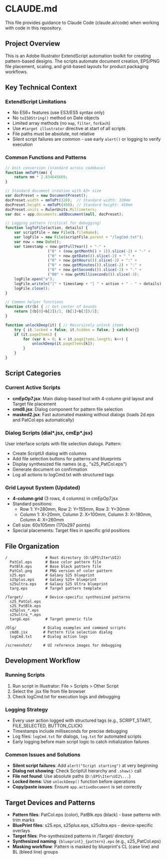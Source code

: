 # CLAUDE.md

This file provides guidance to Claude Code (claude.ai/code) when working with code in this repository.

## Project Overview

This is an Adobe Illustrator ExtendScript automation toolkit for creating pattern-based designs. The scripts automate document creation, EPS/PNG file placement, scaling, and grid-based layouts for product packaging workflows.

## Key Technical Context

### ExtendScript Limitations
- No ES6+ features (use ES3/ES5 syntax only)
- No `toISOString()` method on Date objects
- Limited array methods (no `map`, `filter`, `forEach`)
- Use `#target illustrator` directive at start of all scripts
- File paths must be absolute, not relative
- Silent script failures are common - use early `alert()` or logging to verify execution

### Common Functions and Patterns

```javascript
// Unit conversion (standard across codebase)
function mmToPt(mm) {
    return mm * 2.834645669;
}

// Standard document creation with A3+ size
var docPreset = new DocumentPreset();
docPreset.width = mmToPt(320);  // Standard width: 320mm
docPreset.height = mmToPt(450); // Standard height: 450mm
docPreset.units = RulerUnits.Millimeters;
var doc = app.documents.addDocument(null, docPreset);

// Logging pattern (critical for debugging)
function logToFile(action, details) {
    var scriptFile = new File($.fileName);
    var logFile = new File(scriptFile.parent + "/logCmd.txt");
    var now = new Date();
    var timestamp = now.getFullYear() + "-" + 
                   ("0" + (now.getMonth() + 1)).slice(-2) + "-" + 
                   ("0" + now.getDate()).slice(-2) + " " + 
                   ("0" + now.getHours()).slice(-2) + ":" + 
                   ("0" + now.getMinutes()).slice(-2) + ":" + 
                   ("0" + now.getSeconds()).slice(-2) + "." + 
                   ("00" + now.getMilliseconds()).slice(-3);
    logFile.open("a");
    logFile.writeln("[" + timestamp + "] " + action + " - " + details);
    logFile.close();
}

// Common helper functions
function ctr(b) { // Get center of bounds
    return [(b[0]+b[2])/2, (b[1]+b[3])/2]; 
}

function unlockDeep(it) { // Recursively unlock items
    try { it.locked = false; it.hidden = false; } catch(e){}
    if (it.pageItems) {
        for (var k = 0; k < it.pageItems.length; k++) {
            unlockDeep(it.pageItems[k]);
        }
    }
}
```

## Script Categories

### Current Active Scripts
- **cmEpOp7.jsx**: Main dialog-based tool with 4-column grid layout and Target file placement
- **cmd8.jsx**: Dialog component for pattern file selection
- **masked2.jsx**: Fast automated masking without dialogs (loads 2d.eps and PatCol.eps automatically)

### Dialog Scripts (dial*.jsx, cmEp*.jsx)
User interface scripts with file selection dialogs. Pattern:
- Create ScriptUI dialog with columns
- Add file selection buttons for patterns and blueprints
- Display synthesized file names (e.g., "s25_PatCol.eps")
- Generate document on confirmation
- Log all actions to logCmd.txt with structured tags

### Grid Layout System (Updated)
- **4-column grid** (3 rows, 4 columns) in cmEpOp7.jsx
- Standard positions:
  - Row 1: Y=280mm, Row 2: Y=155mm, Row 3: Y=30mm
  - Column 1: X=20mm, Column 2: X=100mm, Column 3: X=180mm, Column 4: X=260mm
- Cell size: 60x105mm (170x297 points)
- Special placements: Target files in specific grid positions

## File Organization

```
/                 # Root directory (D:\EPS\Iter\UI2)
  PatCol.eps      # Base color pattern file
  PatBlk.eps      # Base black pattern file
  PatCol.png      # PNG version of color pattern
  s25.eps         # Galaxy S25 blueprint
  s25plus.eps     # Galaxy S25+ blueprint  
  s25ultra.eps    # Galaxy S25 Ultra blueprint
  targ.eps        # Target pattern template

/Target/          # Device-specific synthesized patterns
  s25_PatCol.eps
  s25_PatBlk.eps
  s25plus_*.eps
  s25ultra_*.eps
  targG.eps       # Target generic file

/Dlg/            # Dialog examples and command scripts
  cmd8.jsx       # Pattern file selection dialog
  logCmd.txt     # Dialog action logs

/screenshot/     # UI reference images for debugging
```

## Development Workflow

### Running Scripts
1. Run script in Illustrator: File > Scripts > Other Script
2. Select the .jsx file from file browser
3. Check logCmd.txt for execution logs and debugging

### Logging Strategy
- Every user action logged with structured tags (e.g., SCRIPT_START, FILE_SELECTED, BUTTON_CLICK)
- Timestamps include milliseconds for precise debugging
- Log files: `logCmd.txt` for dialogs, `log.txt` for automated scripts
- Early logging before main script logic to catch initialization failures

### Common Issues and Solutions
- **Silent script failures**: Add `alert("Script starting")` at very beginning
- **Dialog not showing**: Check ScriptUI hierarchy and `.show()` call
- **File not found**: Use absolute paths (`D:\EPS\Iter\UI2\...`)
- **Locked items**: Use `unlockDeep()` function before operations
- **Copy/paste issues**: Ensure `app.activeDocument` is set correctly

## Target Devices and Patterns

- **Pattern files**: PatCol.eps (color), PatBlk.eps (black) - base patterns with trim marks
- **BluePrint files**: s25.eps, s25plus.eps, s25ultra.eps - device-specific overlays
- **Target files**: Pre-synthesized patterns in /Target/ directory
- **Synthesized naming**: `{blueprint}_{pattern}.eps` (e.g., s25_PatCol.eps)
- **Masking workflow**: Pattern is masked by blueprint's CL (case line) and BL (bleed line) groups